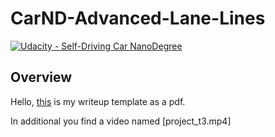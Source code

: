 # CarND-Advanced-Lane-Lines

[![Udacity - Self-Driving Car NanoDegree](https://s3.amazonaws.com/udacity-sdc/github/shield-carnd.svg)](http://www.udacity.com/drive)

Overview
---

Hello, [this](https://github.com/vanAken/CarND-Advanced-Lane-Lines_VOLKER_VAN_AKEN/blob/master/P4_van_Aken.pdf) is my writeup template as a pdf.


In additional you find a video named [project_t3.mp4]





